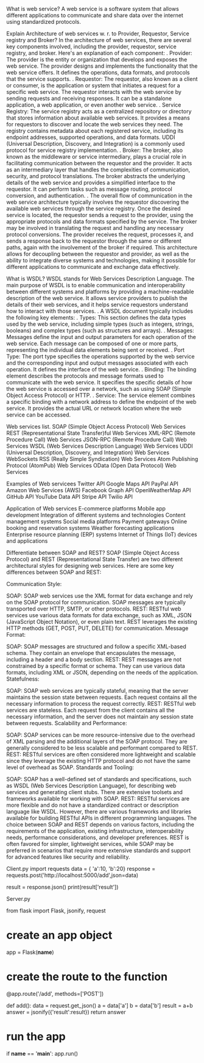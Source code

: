 What is web service? 
    A web service is a software system that allows different applications to communicate and share data over the internet using standardized protocols.

Explain Architecture of web services w. r. to Provider, Requestor, Service registry and
Broker?
    In the architecture of web services, there are several key components involved, including the provider, requestor, service registry, and broker. Here's an explanation of each component:
    .
    Provider: The provider is the entity or organization that develops and exposes the web service. The provider designs and implements the functionality that the web service offers. It defines the operations, data formats, and protocols that the service supports.
    .
    Requestor: The requestor, also known as a client or consumer, is the application or system that initiates a request for a specific web service. The requestor interacts with the web service by sending requests and receiving responses. It can be a standalone application, a web application, or even another web service.
    .
    Service Registry: The service registry acts as a centralized repository or directory that stores information about available web services. It provides a means for requestors to discover and locate the web services they need. The registry contains metadata about each registered service, including its endpoint addresses, supported operations, and data formats. UDDI (Universal Description, Discovery, and Integration) is a commonly used protocol for service registry implementation.
    .
    Broker: The broker, also known as the middleware or service intermediary, plays a crucial role in facilitating communication between the requestor and the provider. It acts as an intermediary layer that handles the complexities of communication, security, and protocol translations. The broker abstracts the underlying details of the web service and provides a simplified interface to the requestor. It can perform tasks such as message routing, protocol conversion, and authentication.
    .
    The overall flow of communication in the web service architecture typically involves the requestor discovering the available web services through the service registry. Once the desired service is located, the requestor sends a request to the provider, using the appropriate protocols and data formats specified by the service. The broker may be involved in translating the request and handling any necessary protocol conversions. The provider receives the request, processes it, and sends a response back to the requestor through the same or different paths, again with the involvement of the broker if required.
    This architecture allows for decoupling between the requestor and provider, as well as the ability to integrate diverse systems and technologies, making it possible for different applications to communicate and exchange data effectively.


What is WSDL?
    WSDL stands for Web Services Description Language.
    The main purpose of WSDL is to enable communication and interoperability between different systems and platforms by providing a machine-readable description of the web service. It allows service providers to publish the details of their web services, and it helps service requestors understand how to interact with those services.
    .
    A WSDL document typically includes the following key elements:
    .
    Types: This section defines the data types used by the web service, including simple types (such as integers, strings, booleans) and complex types (such as structures and arrays).
    .
    Messages: Messages define the input and output parameters for each operation of the web service. Each message can be composed of one or more parts, representing the individual data elements being sent or received.
    .
    Port Type: The port type specifies the operations supported by the web service and the corresponding input and output messages associated with each operation. It defines the interface of the web service.
    .
    Binding: The binding element describes the protocols and message formats used to communicate with the web service. It specifies the specific details of how the web service is accessed over a network, such as using SOAP (Simple Object Access Protocol) or HTTP.
    .
    Service: The service element combines a specific binding with a network address to define the endpoint of the web service. It provides the actual URL or network location where the web service can be accessed.


Web services list. 
    SOAP (Simple Object Access Protocol) Web Services
    REST (Representational State Transfer)ful Web Services
    XML-RPC (Remote Procedure Call) Web Services
    JSON-RPC (Remote Procedure Call) Web Services
    WSDL (Web Services Description Language) Web Services
    UDDI (Universal Description, Discovery, and Integration) Web Services
    WebSockets
    RSS (Really Simple Syndication) Web Services
    Atom Publishing Protocol (AtomPub) Web Services
    OData (Open Data Protocol) Web Services



Examples of Web servicees
    Twitter API
    Google Maps API
    PayPal API
    Amazon Web Services (AWS)
    Facebook Graph API
    OpenWeatherMap API
    GitHub API
    YouTube Data API
    Stripe API
    Twilio API

Application of Web services
    E-commerce platforms
    Mobile app development
    Integration of different systems and technologies
    Content management systems
    Social media platforms
    Payment gateways
    Online booking and reservation systems
    Weather forecasting applications
    Enterprise resource planning (ERP) systems
    Internet of Things (IoT) devices and applications


Differentiate between SOAP and REST?
    SOAP (Simple Object Access Protocol) and REST (Representational State Transfer) are two different architectural styles for designing web services. Here are some key differences between SOAP and REST:

Communication Style:

SOAP: SOAP web services use the XML format for data exchange and rely on the SOAP protocol for communication. SOAP messages are typically transported over HTTP, SMTP, or other protocols.
REST: RESTful web services use various data formats for data exchange, such as XML, JSON (JavaScript Object Notation), or even plain text. REST leverages the existing HTTP methods (GET, POST, PUT, DELETE) for communication.
Message Format:

SOAP: SOAP messages are structured and follow a specific XML-based schema. They contain an envelope that encapsulates the message, including a header and a body section.
REST: REST messages are not constrained by a specific format or schema. They can use various data formats, including XML or JSON, depending on the needs of the application.
Statefulness:

SOAP: SOAP web services are typically stateful, meaning that the server maintains the session state between requests. Each request contains all the necessary information to process the request correctly.
REST: RESTful web services are stateless. Each request from the client contains all the necessary information, and the server does not maintain any session state between requests.
Scalability and Performance:

SOAP: SOAP services can be more resource-intensive due to the overhead of XML parsing and the additional layers of the SOAP protocol. They are generally considered to be less scalable and performant compared to REST.
REST: RESTful services are often considered more lightweight and scalable since they leverage the existing HTTP protocol and do not have the same level of overhead as SOAP.
Standards and Tooling:

SOAP: SOAP has a well-defined set of standards and specifications, such as WSDL (Web Services Description Language), for describing web services and generating client stubs. There are extensive toolsets and frameworks available for working with SOAP.
REST: RESTful services are more flexible and do not have a standardized contract or description language like WSDL. However, there are various frameworks and libraries available for building RESTful APIs in different programming languages.
The choice between SOAP and REST depends on various factors, including the requirements of the application, existing infrastructure, interoperability needs, performance considerations, and developer preferences. REST is often favored for simpler, lightweight services, while SOAP may be preferred in scenarios that require more extensive standards and support for advanced features like security and reliability.




Client.py
import requests
data = {
    'a':10,
    'b':20}
response = requests.post('http://localhost:5000/add',json=data)

result = response.json()
print(result['result'])






Server.py

from flask import Flask, jsonify, request

# create an app object
app = Flask(__name__)
# create the route to the function
@app.route('/add', methods=['POST'])

def add():
    data = request.get_json()
    a = data['a']
    b = data['b']
    result = a+b
    answer = jsonify({'result':result})
    return answer

# run the app
if __name__ == '__main__':
    app.run()



